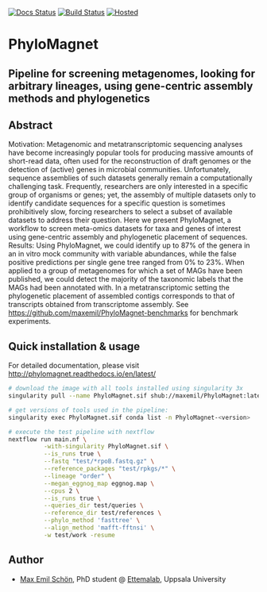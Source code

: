 [![Docs Status](https://readthedocs.org/projects/phylomagnet/badge/?version=latest)](http://phylomagnet.readthedocs.io/en/latest/)
[![Build Status](https://travis-ci.org/maxemil/PhyloMagnet.svg?branch=master)](https://travis-ci.org/maxemil/PhyloMagnet)
[![Hosted](https://img.shields.io/badge/hosted-singularity--hub-blue.svg)](https://www.singularity-hub.org/collections/978)

# PhyloMagnet
## Pipeline for screening metagenomes, looking for arbitrary lineages, using gene-centric assembly methods and phylogenetics

## Abstract
Motivation: Metagenomic and metatranscriptomic sequencing analyses have become increasingly popular tools for producing massive amounts of short-read data, often used for the reconstruction of draft genomes or the detection of (active) genes in microbial communities. Unfortunately, sequence assemblies of such datasets generally remain a computationally challenging task. Frequently, researchers are only interested in a specific group of organisms or genes; yet, the assembly of multiple datasets only to identify candidate sequences for a specific question is sometimes prohibitively slow, forcing researchers to select a subset of available datasets to address their question. Here we present PhyloMagnet, a workflow to screen meta-omics datasets for taxa and genes of interest using gene-centric assembly and phylogenetic placement of sequences.
Results: Using PhyloMagnet, we could identify up to 87% of the genera in an in vitro mock community with variable abundances, while the false positive predictions per single gene tree ranged from 0% to 23%. When applied to a group of metagenomes for which a set of MAGs have been published, we could detect the majority of the taxonomic labels that the MAGs had been annotated with. In a metatranscriptomic setting the phylogenetic placement of assembled contigs corresponds to that of transcripts obtained from transcriptome assembly. See https://github.com/maxemil/PhyloMagnet-benchmarks for benchmark experiments.

## Quick installation & usage
For detailed documentation, please visit http://phylomagnet.readthedocs.io/en/latest/
```bash
# download the image with all tools installed using singularity 3x
singularity pull --name PhyloMagnet.sif shub://maxemil/PhyloMagnet:latest

# get versions of tools used in the pipeline:
singularity exec PhyloMagnet.sif conda list -n PhyloMagnet-<version>

# execute the test pipeline with nextflow
nextflow run main.nf \
          -with-singularity PhyloMagnet.sif \
          --is_runs true \
          --fastq "test/*rpoB.fastq.gz" \
          --reference_packages "test/rpkgs/*" \
          --lineage "order" \
          --megan_eggnog_map eggnog.map \
          --cpus 2 \
          --is_runs true \
          --queries_dir test/queries \
          --reference_dir test/references \
          --phylo_method 'fasttree' \
          --align_method 'mafft-fftnsi' \
          -w test/work -resume
```
## Author

* [Max Emil Schön](https://github.com/maxemil), PhD student @ [Ettemalab](https://www.ettemalab.org), Uppsala University
